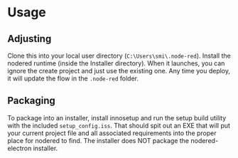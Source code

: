 # Usage

## Adjusting

Clone this into your local user directory (`C:\Users\smi\.node-red`). Install the nodered runtime (inside the Installer directory). When it launches, you can ignore the create project and just use the existing one. Any time you deploy, it will update the flow in the `.node-red` folder.

## Packaging

To package into an installer, install innosetup and run the setup build utility with the included `setup_config.iss`. That should spit out an EXE that will put your current project file and all associated requirements into the proper place for nodered to find. The installer does NOT package the nodered-electron installer. 